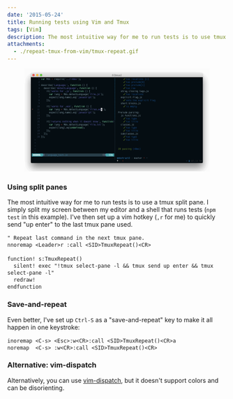 ```yaml
---
date: '2015-05-24'
title: Running tests using Vim and Tmux
tags: [Vim]
description: The most intuitive way for me to run tests is to use tmux split panes.
attachments:
  - ./repeat-tmux-from-vim/tmux-repeat.gif
---
```


<figure>
<img src='./repeat-tmux-from-vim/tmux-repeat.gif'>
</figure>

### Using split panes

<!-- {.-literate-style} -->

The most intuitive way for me to run tests is to use a tmux split pane. I simply split my screen between my editor and a shell that runs tests (`npm test` in this example). I've then set up a vim hotkey (`,r` for me) to quickly send "up enter" to the last tmux pane used.

```vim
" Repeat last command in the next tmux pane.
nnoremap <Leader>r :call <SID>TmuxRepeat()<CR>

function! s:TmuxRepeat()
  silent! exec "!tmux select-pane -l && tmux send up enter && tmux select-pane -l"
  redraw!
endfunction
```

### Save-and-repeat

<!-- {.-literate-style} -->

Even better, I've set up `Ctrl-S` as a "save-and-repeat" key to make it all happen in one keystroke:

```vim
inoremap <C-s> <Esc>:w<CR>:call <SID>TmuxRepeat()<CR>a
noremap  <C-s> :w<CR>:call <SID>TmuxRepeat()<CR>
```

### Alternative: vim-dispatch

Alternatively, you can use [vim-dispatch], but it doesn't support colors and can be disorienting.

[vim-dispatch]: https://github.com/tpope/vim-dispatch
